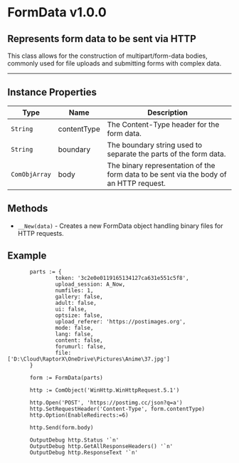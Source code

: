 # FormData v1.0.0

## Represents form data to be sent via HTTP

This class allows for the construction of multipart/form-data bodies,
commonly used for file uploads and submitting forms with complex data.

---

## Instance Properties

|Type          |Name         |Description                                                                             |
|--------------|-------------|----------------------------------------------------------------------------------------|
|`String`      | contentType | The Content-Type header for the form data.                                             |
|`String`      | boundary    | The boundary string used to separate the parts of the form data.                       |
|`ComObjArray` | body        | The binary representation of the form data to be sent via the body of an HTTP request. |

## Methods

- `__New(data)` - Creates a new FormData object handling binary files for HTTP requests.

## Example

```ahk
       parts := {
               token: '3c2e0e0119165134127ca631e551c5f8',
               upload_session: A_Now,
               numfiles: 1,
               gallery: false,
               adult: false,
               ui: false,
               optsize: false,
               upload_referer: 'https://postimages.org',
               mode: false,
               lang: false,
               content: false,
               forumurl: false,
               file: ['D:\Cloud\RaptorX\OneDrive\Pictures\Anime\37.jpg']
       }

       form := FormData(parts)

       http := ComObject('WinHttp.WinHttpRequest.5.1')

       http.Open('POST', 'https://postimg.cc/json?q=a')
       http.SetRequestHeader('Content-Type', form.contentType)
       http.Option(EnableRedirects:=6)

       http.Send(form.body)

       OutputDebug http.Status '`n'
       OutputDebug http.GetAllResponseHeaders() '`n'
       OutputDebug http.ResponseText '`n'
```
